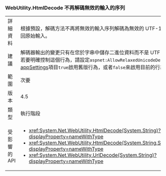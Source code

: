 ### <a name="webutilityhtmldecode-no-longer-decodes-invalid-input-sequences"></a>WebUtility.HtmlDecode 不再解碼無效的輸入的序列

|   |   |
|---|---|
|詳細資料|根據預設，解碼方法不再將無效的輸入序列解碼為無效的 UTF-16 字串， 而是改為傳回原始輸入。|
|建議|解碼器輸出的變更只有在您於字串中儲存二進位資料而不是 UTF-16 資料時才相關。 若要明確控制這個行為，請設定<code>aspnet:AllowRelaxedUnicodeDecoding</code>屬性[appSettings](~/docs/framework/configure-apps/file-schema/appsettings/index.md)項目<code>true</code>啟用舊版行為，或者<code>false</code>來啟用目前的行為。|
|範圍|次要|
|版本|4.5|
|類型|執行階段|
|受影響的 API|<ul><li><xref:System.Net.WebUtility.HtmlDecode(System.String)?displayProperty=nameWithType></li><li><xref:System.Net.WebUtility.HtmlDecode(System.String,System.IO.TextWriter)?displayProperty=nameWithType></li><li><xref:System.Net.WebUtility.UrlDecode(System.String)?displayProperty=nameWithType></li></ul>|

